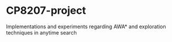 # CP8207-project
Implementations and experiments regarding AWA* and exploration techniques in anytime search
